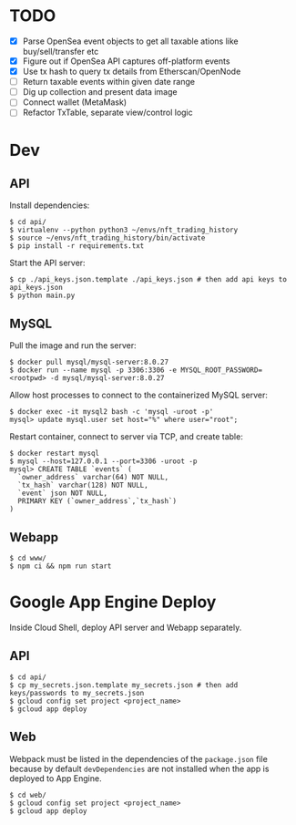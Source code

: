 # TODO

- [x] Parse OpenSea event objects to get all taxable ations like buy/sell/transfer etc
- [x] Figure out if OpenSea API captures off-platform events
- [x] Use tx hash to query tx details from Etherscan/OpenNode
- [ ] Return taxable events within given date range
- [ ] Dig up collection and present data image
- [ ] Connect wallet (MetaMask)
- [ ] Refactor TxTable, separate view/control logic

# Dev

## API
Install dependencies:
```
$ cd api/
$ virtualenv --python python3 ~/envs/nft_trading_history
$ source ~/envs/nft_trading_history/bin/activate
$ pip install -r requirements.txt
```

Start the API server:
```
$ cp ./api_keys.json.template ./api_keys.json # then add api keys to api_keys.json
$ python main.py
```

## MySQL

Pull the image and run the server:
```
$ docker pull mysql/mysql-server:8.0.27
$ docker run --name mysql -p 3306:3306 -e MYSQL_ROOT_PASSWORD=<rootpwd> -d mysql/mysql-server:8.0.27
```

Allow host processes to connect to the containerized MySQL server:
```
$ docker exec -it mysql2 bash -c 'mysql -uroot -p'
mysql> update mysql.user set host="%" where user="root";
```

Restart container, connect to server via TCP, and create table:
```
$ docker restart mysql
$ mysql --host=127.0.0.1 --port=3306 -uroot -p
mysql> CREATE TABLE `events` (
  `owner_address` varchar(64) NOT NULL,
  `tx_hash` varchar(128) NOT NULL,
  `event` json NOT NULL,
  PRIMARY KEY (`owner_address`,`tx_hash`)
)
```

## Webapp
```
$ cd www/
$ npm ci && npm run start
```

# Google App Engine Deploy

Inside Cloud Shell, deploy API server and Webapp separately.

## API
```
$ cd api/
$ cp my_secrets.json.template my_secrets.json # then add keys/passwords to my_secrets.json
$ gcloud config set project <project_name>
$ gcloud app deploy
```

## Web
Webpack must be listed in the dependencies of the `package.json` file because by default `devDependencies` are not installed when the app is deployed to App Engine.

```
$ cd web/
$ gcloud config set project <project_name>
$ gcloud app deploy
```
